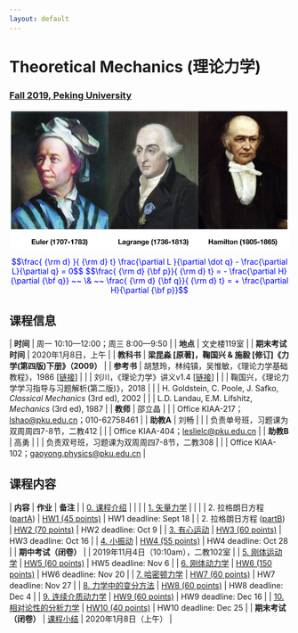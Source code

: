 ```yaml
---
layout: default
---
```


<style>
table {
  font-family: arial, sans-serif;
  border-collapse: collapse;
  width: 100%;
}

td, th {
  border: 1px solid #dddddd;
  text-align: left;
  padding: 8px;
}

tr:nth-child(odd) {
  background-color: #dddddd;
}
</style>

# <b>Theoretical Mechanics (理论力学)</b>

### <u>Fall 2019, Peking University</u>

<div style="display: flex; justify-content: center;">
<img src="thmech.png" width="550" height="250">
</div>

<p align="center">
<font color="blue">
$$\frac{ {\rm d} }{ {\rm d} t} \frac{\partial L }{\partial \dot q} - \frac{\partial L}{\partial q}  = 0$$
$$\frac{ {\rm d} {\bf p}}{ {\rm d} t} = - \frac{\partial H}{\partial {\bf q}} ~~ \& ~~ \frac{ {\rm d} {\bf q}}{ {\rm d} t} = + \frac{\partial H}{\partial {\bf p}}$$
</font>
</p>

## 课程信息

| **时间** | 周一 10:10—12:00；周三 8:00—9:50 |
| **地点** | 文史楼119室 |
| **期末考试时间** | 2020年1月8日，上午 |
| **教科书** | **梁昆淼 [原著]，鞠国兴 & 施毅 [修订]《力学(第四版)下册》（2009）** |
| **参考书** | 胡慧玲，林纯镇，吴惟敏，《理论力学基础教程》，1986 [[链接](http://www.phy.pku.edu.cn/~frxu/file/teaching/lilunlixue.pdf)] |
| | 刘川，《理论力学》讲义v1.4 [[链接](ftp://pts.phy.pku.edu.cn/liuchuan/mech_v1.4.pdf)] |
| | 鞠国兴，《理论力学学习指导与习题解析(第二版)》，2018 |
| | H. Goldstein, C. Poole, J. Safko, *Classical Mechanics* (3rd ed), 2002 |
| | L.D. Landau, E.M. Lifshitz, *Mechanics* (3rd ed), 1987 |
| **教师** | 邵立晶 | 
| | Office KIAA-217；lshao@pku.edu.cn；010-62758461 | 
| **助教A** | 刘畅 |
| | 负责单号班，习题课为双周周四7-8节，二教412 |
| | Office KIAA-404；leslielc@pku.edu.cn |
| **助教B** | 高勇 |
| | 负责双号班，习题课为双周周四7-8节，二教308 |
| | Office KIAA-102；gaoyong.physics@pku.edu.cn |

<p></p>

## 课程内容

| **内容** | **作业** | **备注** |
| [0. 课程介绍](https://www.icloud.com/iclouddrive/0kzj3CQg4_QFZYldjKY6r650w#0) | | |
| [1. 矢量力学](https://www.icloud.com/iclouddrive/06VBmcHJdNy-UUat0CBGVeJDg#1) | | |
| 2. 拉格朗日方程 ([partA](https://www.icloud.com/iclouddrive/0l6tgq1-wIfacYVRtknmh4U-g#2)) | [HW1 (45 points)](https://www.icloud.com/iclouddrive/0HkWj5hKYyvxEMyb5DZe26QkQ#homework1) | HW1 deadline: Sept 18 |
| 2. 拉格朗日方程 ([partB](https://www.icloud.com/iclouddrive/0s9qMZOBHs-liZX75m-HH_hXQ#2)) | [HW2 (70 points)](https://www.icloud.com/iclouddrive/0lt5SxPhELU4vEykIfyKC_iFg#homework2) | HW2 deadline: Oct 9 |
| [3. 有心运动](https://www.icloud.com/iclouddrive/0yVZ9Ay7smrY0jIy5e9_-hzyQ#3) | [HW3 (60 points)](https://www.icloud.com/iclouddrive/00K731LwTbLrMO0C8_3Fjh_SA#homework3) | HW3 deadline: Oct 16 |
| [4. 小振动](https://www.icloud.com/iclouddrive/0VXzGO5ttK-6c5raa79LesBaw#4) | [HW4 (55 points)](https://www.icloud.com/iclouddrive/0qEEDdPg_aIZtX0KlWoE7r4sg#homework4)  | HW4 deadline: Oct 28 |
| **期中考试（闭卷）** |   | 2019年11月4日（10:10am），二教102室 |
| [5. 刚体运动学](https://www.icloud.com/iclouddrive/0w5k03IeOuvcvaMdYW8hG35hg#5) | [HW5 (60 points)](https://www.icloud.com/iclouddrive/0y3_8QQcwmbe7HFz1QZSCxmCA#homework5) | HW5 deadline: Nov 6 |
| [6. 刚体动力学](https://www.icloud.com/iclouddrive/0YhtL5rhyWQX1Fj54fKQs9FYQ#6) | [HW6 (150 points)](https://www.icloud.com/iclouddrive/0zjXc_xWOn9xXPuciyWY-3Fqg#homework6) | HW6 deadline: Nov 20 |
| [7. 哈密顿力学](https://www.icloud.com/iclouddrive/0grvVBlNOJIvUX8Imzi7EAuhQ#7) | [HW7 (60 points)](https://www.icloud.com/iclouddrive/00-tvOWdhodrXH6HDD1hTr2uQ#homework7) | HW7 deadline: Nov 27 |
| [8. 力学中的变分方法](https://www.icloud.com/iclouddrive/07uCJ8TPOjOnIA9q6XJNgmj9w#8) | [HW8 (60 points)](https://www.icloud.com/iclouddrive/0qCVex-09umrlriYunDfogAqA#homework8) | HW8 deadline: Dec 4 |
| [9. 连续介质动力学](https://www.icloud.com/iclouddrive/0OfJOmdJXxCVESqJ9dgHCYxHA#9) | [HW9 (60 points)](https://www.icloud.com/iclouddrive/04QRvC5TcMQy1mUeMrfUKTB9w#homework9) | HW9 deadline: Dec 16 |
| [10. 相对论性的分析力学](https://www.icloud.com/iclouddrive/0tfby_METMdkKH8JdjQPRd8Pw#10) | [HW10 (40 points)](https://www.icloud.com/iclouddrive/0dnAIvKjx6PvHO0H3O5uIdYaA#homework10) | HW10 deadline: Dec 25 |
| **期末考试（闭卷）** | [课程小结](https://www.icloud.com/iclouddrive/0t11I0ACD7hG7FrZLxnrS1YoA)  | 2020年1月8日（上午） |


<script type="text/x-mathjax-config">
  MathJax.Hub.Config({
    tex2jax: {
      inlineMath: [ ['$','$'] ],
      processEscapes: true
    }
  });
</script>
<script type="text/javascript" src="https://cdn.mathjax.org/mathjax/latest/MathJax.js?config=TeX-AMS-MML_HTMLorMML">
</script>

